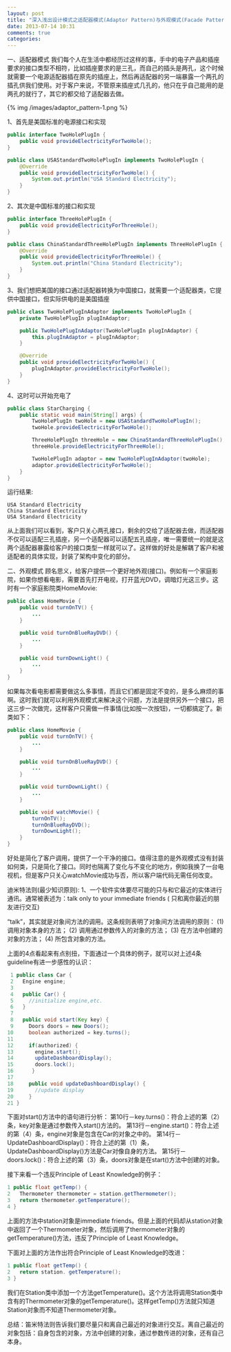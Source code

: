 ```yaml
---
layout: post
title: "深入浅出设计模式之适配器模式(Adaptor Pattern)与外观模式(Facade Pattern)"
date: 2013-07-14 10:31
comments: true
categories: 
---
```

一、适配器模式
我们每个人在生活中都经历过这样的事，手中的电子产品和插座要求的接口类型不相符，比如插座要求的是三孔，而自己的插头是两孔，这个时候就需要一个电源适配器插在原先的插座上，然后再适配器的另一端暴露一个两孔的插孔供我们使用。对于客户来说，不管原来插座式几孔的，他只在乎自己能用的是两孔的就行了，其它的都交给了适配器去做。
<!-- more -->

{% img /images/adaptor_pattern-1.png %}

1、首先是美国标准的电源接口和实现
``` java
public interface TwoHolePlugIn {
    public void provideElectricityForTwoHole();
}
```
``` java
public class USAStandardTwoHolePlugIn implements TwoHolePlugIn {
    @Override
    public void provideElectricityForTwoHole() {
        System.out.println("USA Standard Electricity");
    }
}
```

2、其次是中国标准的接口和实现
``` java
public interface ThreeHolePlugIn {
    public void provideElectricityForThreeHole();
}
```
``` java
public class ChinaStandardThreeHolePlugIn implements ThreeHolePlugIn {
    @Override
    public void provideElectricityForThreeHole() {
        System.out.println("China Standard Electricity");
    }
}
```
3、我们想把美国的接口通过适配器转换为中国接口，就需要一个适配器类，它提供中国接口，但实际供电的是美国插座
``` java
public class TwoHolePlugInAdaptor implements TwoHolePlugIn {
    private TwoHolePlugIn plugInAdaptor;

    public TwoHolePlugInAdaptor(TwoHolePlugIn plugInAdaptor) {
        this.plugInAdaptor = plugInAdaptor;
    }

    @Override
    public void provideElectricityForTwoHole() {
        plugInAdaptor.provideElectricityForTwoHole();
    }
}
```
4、这时可以开始充电了
``` java
public class StarCharging {
    public static void main(String[] args) {
        TwoHolePlugIn twoHole = new USAStandardTwoHolePlugIn();
        twoHole.provideElectricityForTwoHole();

        ThreeHolePlugIn threeHole = new ChinaStandardThreeHolePlugIn();
        threeHole.provideElectricityForThreeHole();

        TwoHolePlugIn adaptor = new TwoHolePlugInAdaptor(twoHole);
        adaptor.provideElectricityForTwoHole();
    }
}
```
运行结果:
```
USA Standard Electricity
China Standard Electricity
USA Standard Electricity
```
从上面我们可以看到，客户只关心两孔接口，剩余的交给了适配器去做，而适配器不仅可以适配三孔插座，另一个适配器可以适配五孔插座，唯一需要统一的就是这两个适配器暴露给客户的接口类型一样就可以了。这样做的好处是解耦了客户和被适配者的具体实现，封装了架构中变化的部分。

二、外观模式
顾名思义，给客户提供一个更好地外观(接口)。例如有一个家庭影院，如果你想看电影，需要首先打开电视，打开蓝光DVD，调暗灯光这三步。这时有一个家庭影院类HomeMovie:
``` java
public class HomeMovie {
	public void turnOnTV() {
		...
    }

    public void turnOnBlueRayDVD() {
    	...
    }

    public void turnDownLight() {
    	...
    }
}
```
如果每次看电影都需要做这么多事情，而且它们都是固定不变的，是多么麻烦的事啊。这时我们就可以利用外观模式来解决这个问题，方法是提供另外一个接口，把这三步一次做完，这样客户只需做一件事情(比如按一次按钮)，一切都搞定了。新类如下：
``` java
public class HomeMovie {
	public void turnOnTV() {
		...
    }

    public void turnOnBlueRayDVD() {
    	...
    }

    public void turnDownLight() {
    	...
    }

    public void watchMovie() {
    	turnOnTV();
    	turnOnBlueRayDVD();
    	turnDownLight();
    }
}
```
好处是简化了客户调用，提供了一个干净的接口。值得注意的是外观模式没有封装如何类，只是简化了接口。同时也隔离了变化与不变化的地方，例如我换了一台电视机，但是客户只关心watchMovie成功与否，所以客户端代码无需任何改变。

迪米特法则(最少知识原则):
1、一个软件实体要尽可能的只与和它最近的实体进行通讯。通常被表述为：talk only to your immediate friends ( 只和离你最近的朋友进行交互)

“talk”，其实就是对象间方法的调用。这条规则表明了对象间方法调用的原则：
(1)  调用对象本身的方法；
(2)  调用通过参数传入的对象的方法；
(3)  在方法中创建的对象的方法；
(4)  所包含对象的方法。

上面的4点看起来有点别扭，下面通过一个具体的例子，就可以对上述4条guideline有进一步感性的认识：
``` java
 1 public class Car {
 2   Engine engine;
 3   
 4   public Car() {
 5     //initialize engine,etc.
 6   }
 7 
 8   public void start(Key key) {
 9     Doors doors = new Doors();
10     boolean authorized = key.turns();
11   
12     if(authorized) {
13       engine.start();
14       updateDashboardDisplay();
15       doors.lock();
16      }
17 
18     public void updateDashboardDisplay() {
19       //update display
20     }
21 }
```
下面对start()方法中的语句进行分析：
第10行－key.turns()：符合上述的第（2）条，key对象是通过参数传入start()方法的。
第13行－engine.start()：符合上述的第（4）条，engine对象是包含在Car的对象之中的。
第14行－UpdateDashboardDisplay()：符合上述的第（1）条，UpdateDashboardDisplay()方法是Car对像自身的方法。
第15行－doors.lock()：符合上述的第（3）条，doors对象是在start()方法中创建的对象。

接下来看一个违反Principle of Least Knowledge的例子：
``` java
1 public float getTemp() {
2   Thermometer thermometer = station.getThermometer();
3   return thermometer.getTemperature();
4 }
```
上面的方法中station对象是immediate friends。但是上面的代码却从station对象中返回了一个Thermometer对象，然后调用了thermometer对象的getTemperature()方法，违反了Principle of Least Knowledge。

下面对上面的方法作出符合Principle of Least Knowledge的改进：
```java
1 public float getTemp() {
2   return station. getTemperature();
3 }
```
我们在Station类中添加一个方法getTemperature()。这个方法将调用Station类中含有的Thermometer对象的getTemperature()。这样getTemp()方法就只知道Station对象而不知道Thermometer对象。

总结：笛米特法则告诉我们要尽量只和离自己最近的对象进行交互。离自己最近的对象包括：自身包含的对象，方法中创建的对象，通过参数传进的对象，还有自己本身。